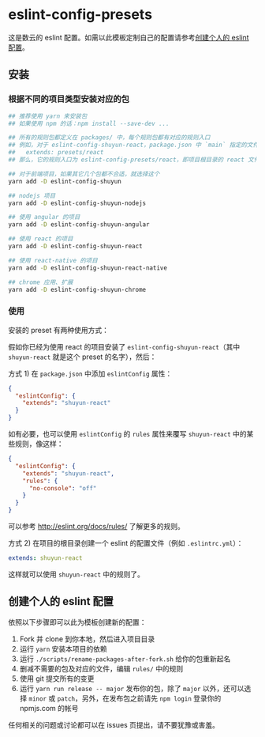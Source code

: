 # eslint-config-presets

这是数云的 eslint 配置。如需以此模板定制自己的配置请参考[创建个人的 eslint 配置](#创建个人的-eslint-配置)。

## 安装

### 根据不同的项目类型安装对应的包

```bash
## 推荐使用 yarn 来安装包
## 如果使用 npm 的话：npm install --save-dev ...

## 所有的规则包都定义在 packages/ 中，每个规则包都有对应的规则入口
## 例如，对于 eslint-config-shuyun-react，package.json 中 `main` 指定的文件 index.yml:
##   extends: presets/react
## 那么，它的规则入口为 eslint-config-presets/react，即项目根目录的 react 文件

## 对于前端项目，如果其它几个包都不合适，就选择这个
yarn add -D eslint-config-shuyun

## nodejs 项目
yarn add -D eslint-config-shuyun-nodejs

## 使用 angular 的项目
yarn add -D eslint-config-shuyun-angular

## 使用 react 的项目
yarn add -D eslint-config-shuyun-react

## 使用 react-native 的项目
yarn add -D eslint-config-shuyun-react-native

## chrome 应用、扩展
yarn add -D eslint-config-shuyun-chrome
```

### 使用

安装的 preset 有两种使用方式：

假如你已经为使用 react 的项目安装了 `eslint-config-shuyun-react`（其中 `shuyun-react` 就是这个 preset 的名字），然后：

方式 1) 在 `package.json` 中添加 `eslintConfig` 属性：

```json
{
  "eslintConfig": {
    "extends": "shuyun-react"
  }
}
```

如有必要，也可以使用 `eslintConfig` 的 `rules` 属性来覆写 `shuyun-react` 中的某些规则，像这样：

```json
{
  "eslintConfig": {
    "extends": "shuyun-react",
    "rules": {
      "no-console": "off"
    }
  }
}
```

可以参考 <http://eslint.org/docs/rules/> 了解更多的规则。

方式 2) 在项目的根目录创建一个 eslint 的配置文件（例如 `.eslintrc.yml`）：

```yaml
extends: shuyun-react
```

这样就可以使用 `shuyun-react` 中的规则了。

## 创建个人的 eslint 配置

依照以下步骤即可以此为模板创建新的配置：

1. Fork 并 clone 到你本地，然后进入项目目录
2. 运行 `yarn` 安装本项目的依赖
3. 运行 `./scripts/rename-packages-after-fork.sh` 给你的包重新起名
4. 删减不需要的包及对应的文件，编辑 `rules/` 中的规则
5. 使用 git 提交所有的变更
6. 运行 `yarn run release -- major` 发布你的包，除了 `major` 以外，还可以选择 `minor` 或 `patch`，另外，在发布包之前请先 `npm login` 登录你的 npmjs.com 的帐号

任何相关的问题或讨论都可以在 issues 页提出，请不要犹豫或害羞。
